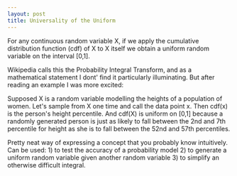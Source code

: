 ```yaml
---
layout: post
title: Universality of the Uniform
---
```


For any continuous random variable X, if we apply the cumulative distribution function (cdf) of X to X itself we obtain a uniform random variable on the interval [0,1].

Wikipedia calls this the Probability Integral Transform, and as a mathematical statement I dont' find it particularly illuminating. But after reading an example I was more excited:

Supposed X is a random variable modelling the heights of a population of women. Let's sample from X one time and call the data point x.  Then cdf(x) is the person's height percentile.  And cdf(X) is uniform on [0,1] because a randomly generated person is just as likely to fall between the 2nd and 7th percentile for height as she is to fall between the 52nd and 57th percentiles.  

Pretty neat way of expressing a concept that you probably know intuitively. Can be used: 1) to test the accuracy of a probability model  2) to generate a uniform random variable given another random variable 3) to simplify an otherwise difficult integral.

